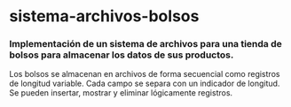 # sistema-archivos-bolsos

<h3>Implementación de un sistema de archivos para una tienda de bolsos para almacenar los datos de sus productos.</h3>

<p>Los bolsos se almacenan en archivos de forma secuencial como registros de longitud variable. Cada campo se separa con un indicador de longitud. 
Se pueden insertar, mostrar y eliminar lógicamente registros.</p>
